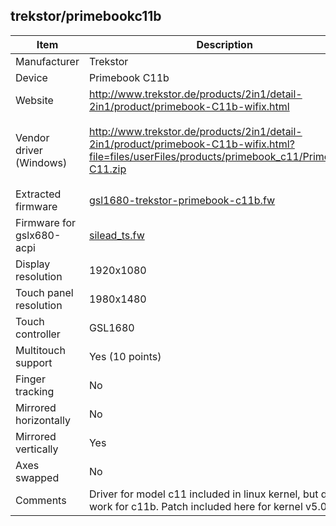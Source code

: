 trekstor/primebookc11b
--------------------

| Item | Description | Comment |
|------|-------------| ------- |
| Manufacturer              | Trekstor                 |
| Device                    | Primebook C11b           |
| Website                   | http://www.trekstor.de/products/2in1/detail-2in1/product/primebook-C11b-wifix.html |
| Vendor driver (Windows)   | http://www.trekstor.de/products/2in1/detail-2in1/product/primebook-C11b-wifix.html?file=files/userFiles/products/primebook_c11/Primebook-C11.zip | Driver package 550M (relevant dirver in `Primebook-C11_2017-11-20/sileadtouch.inf` |
| Extracted firmware        | [gsl1680-trekstor-primebook-c11b.fw](/firmware/linux/silead/gsl1680-trekstor-primebook-c11b.fw) |
| Firmware for gslx680-acpi | [silead_ts.fw](silead_ts.fw)|
| Display resolution        | 1920x1080 |
| Touch panel resolution    | 1980x1480 |
| Touch controller          | GSL1680 |
| Multitouch support        | Yes (10 points) |
| Finger tracking           | No |
| Mirrored horizontally     | No |
| Mirrored vertically       | Yes |
| Axes swapped              | No |
| Comments                  | Driver for model c11 included in linux kernel, but doesn't work for c11b. Patch included here for kernel v5.0|
